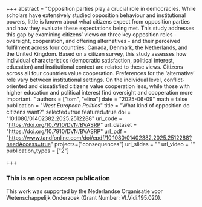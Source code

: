 +++
abstract = "Opposition parties play a crucial role in democracies. While scholars have extensively studied opposition behaviour and institutional powers, little is known about what citizens expect from opposition parties and how they evaluate these expectations being met. This study addresses this gap by examining citizens’ views on three key opposition roles - oversight, cooperation, and offering alternatives - and their perceived fulfilment across four countries: Canada, Denmark, the Netherlands, and the United Kingdom. Based on a citizen survey, this study assesses how individual characteristics (democratic satisfaction, political interest, education) and institutional context are related to these views. Citizens across all four countries value cooperation. Preferences for the ‘alternative’ role vary between institutional settings. On the individual level, conflict-oriented and dissatisfied citizens value cooperation less, while those with higher education and political interest find oversight and cooperation more important. "
authors = ["tom", "elina"]
date = "2025-06-09"
math = false
publication = "*West European Politics*"
title = "What kind of opposition do citizens want?"
selected=true
featured=true
doi = "10.1080/01402382.2025.2512288"
url_code = "https://doi.org/10.7910/DVN/BVASRP"
url_dataset = "https://doi.org/10.7910/DVN/BVASRP"
url_pdf = "https://www.tandfonline.com/doi/epdf/10.1080/01402382.2025.2512288?needAccess=true"
projects=["consequences"]
url_slides = ""
url_video = ""
publication_types = ["2"]

+++

### This is an open access publication <i class="ai ai-open-access"></i> <i class="fab fa-creative-commons"></i> <i class="fab fa-creative-commons-by"></i>

This work was supported by the Nederlandse Organisatie voor Wetenschappelijk Onderzoek (Grant Number: VI.Vidi.195.020).